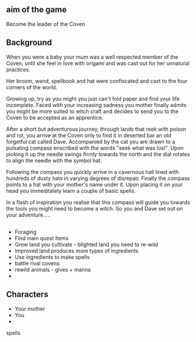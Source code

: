 
## aim of the game

Become the leader of the Coven

## Background

When you were a baby your mum was a well respected member of the Coven, until she feel in love with 
origami and was cast out for her unnatural practices.

Her broom, wand, spellbook and hat were confiscated and cast to the four corners of the world.

Growing up, try as you might you just can't fold paper and find your life incomplete. Faced with your increasing
sadness you mother finally admits you might be more suited to witch craft and decides to send you to the 
Coven to be accepted as an apprentice.

After a short but adventurous journey, through lands that reek with poison and rot, you arrive at the Coven only to find it in deserted bar an old forgetful cat called Dave.
Accompanied by the cat you are drawn to a pulsating compass enscribed with the words "seek what was lost". Upon picking it
up the needle swings firmly towards the north and the dial rotates to align the needle with the symbol hat.

Following the compass you quickly arrive in a cavernous hall lined with hundreds of dusty hats in varying degrees of disrepair. Finally the compass points
to a hat with your mother's name under it. Upon placing it on your head you immeditately learn a couple of basic spells. 

In a flash of inspiration you realise that this compass will guide you towards the tools you might need to become a witch.
So you and Dave set out on your adventure.....

##

* Foraging
* Find main quest items
* Grow land you cultivate - blighted land you need to re-wild
* Improved land produces more types of ingredients
* Use ingredients to make spells
* battle rival covens
* rewild animals - gives + manna
* 



## Characters
- Your mother
- You
- 


spells

